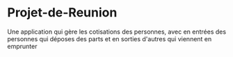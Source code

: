 # Projet-de-Reunion
Une application qui gère les cotisations des personnes, avec en entrées des personnes qui déposes des parts et en sorties d'autres qui viennent en emprunter
